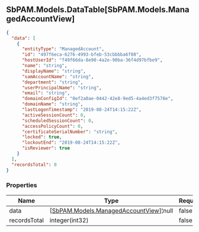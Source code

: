
<h2 id="tocS_SbPAM.Models.DataTable[SbPAM.Models.ManagedAccountView]">SbPAM.Models.DataTable[SbPAM.Models.ManagedAccountView]</h2>

<a id="schemasbpam.models.datatable[sbpam.models.managedaccountview]"></a>
<a id="schema_SbPAM.Models.DataTable[SbPAM.Models.ManagedAccountView]"></a>
<a id="tocSsbpam.models.datatable[sbpam.models.managedaccountview]"></a>
<a id="tocssbpam.models.datatable[sbpam.models.managedaccountview]"></a>

```json
{
  "data": [
    {
      "entityType": "ManagedAccount",
      "id": "497f6eca-6276-4993-bfeb-53cbbbba6f08",
      "hostUserId": "f49f66da-8e90-4a2e-90ba-36f4d97bfbe9",
      "name": "string",
      "displayName": "string",
      "samAccountName": "string",
      "department": "string",
      "userPrincipalName": "string",
      "email": "string",
      "domainConfigId": "0ef2a0ae-0442-42e8-9ed5-4a4ed3f7578e",
      "domainName": "string",
      "lastLogonTimestamp": "2019-08-24T14:15:22Z",
      "activeSessionCount": 0,
      "scheduledSessionCount": 0,
      "accessPolicyCount": 0,
      "certificateSerialNumber": "string",
      "locked": true,
      "lockoutEnd": "2019-08-24T14:15:22Z",
      "isReviewer": true
    }
  ],
  "recordsTotal": 0
}

```

### Properties

|Name|Type|Required|Restrictions|Description|
|---|---|---|---|---|
|data|[[SbPAM.Models.ManagedAccountView](../Models/sbpam.models.managedaccountview.md)]¦null|false|none|none|
|recordsTotal|integer(int32)|false|none|none|


